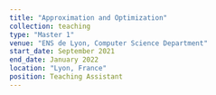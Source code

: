```yaml
---
title: "Approximation and Optimization"
collection: teaching
type: "Master 1"
venue: "ENS de Lyon, Computer Science Department"
start_date: September 2021 
end_date: January 2022
location: "Lyon, France"
position: Teaching Assistant
---
```

